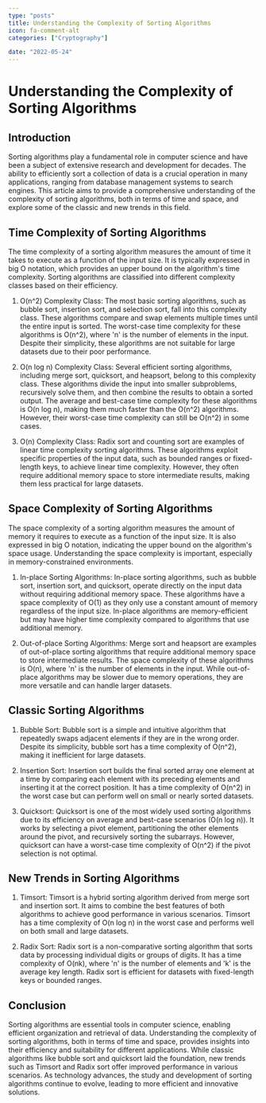 ```yaml
---
type: "posts"
title: Understanding the Complexity of Sorting Algorithms
icon: fa-comment-alt
categories: ["Cryptography"]

date: "2022-05-24"
---
```




# Understanding the Complexity of Sorting Algorithms

## Introduction

Sorting algorithms play a fundamental role in computer science and have been a subject of extensive research and development for decades. The ability to efficiently sort a collection of data is a crucial operation in many applications, ranging from database management systems to search engines. This article aims to provide a comprehensive understanding of the complexity of sorting algorithms, both in terms of time and space, and explore some of the classic and new trends in this field.

## Time Complexity of Sorting Algorithms

The time complexity of a sorting algorithm measures the amount of time it takes to execute as a function of the input size. It is typically expressed in big O notation, which provides an upper bound on the algorithm's time complexity. Sorting algorithms are classified into different complexity classes based on their efficiency.

1. O(n^2) Complexity Class:
   The most basic sorting algorithms, such as bubble sort, insertion sort, and selection sort, fall into this complexity class. These algorithms compare and swap elements multiple times until the entire input is sorted. The worst-case time complexity for these algorithms is O(n^2), where 'n' is the number of elements in the input. Despite their simplicity, these algorithms are not suitable for large datasets due to their poor performance.

2. O(n log n) Complexity Class:
   Several efficient sorting algorithms, including merge sort, quicksort, and heapsort, belong to this complexity class. These algorithms divide the input into smaller subproblems, recursively solve them, and then combine the results to obtain a sorted output. The average and best-case time complexity for these algorithms is O(n log n), making them much faster than the O(n^2) algorithms. However, their worst-case time complexity can still be O(n^2) in some cases.

3. O(n) Complexity Class:
   Radix sort and counting sort are examples of linear time complexity sorting algorithms. These algorithms exploit specific properties of the input data, such as bounded ranges or fixed-length keys, to achieve linear time complexity. However, they often require additional memory space to store intermediate results, making them less practical for large datasets.

## Space Complexity of Sorting Algorithms

The space complexity of a sorting algorithm measures the amount of memory it requires to execute as a function of the input size. It is also expressed in big O notation, indicating the upper bound on the algorithm's space usage. Understanding the space complexity is important, especially in memory-constrained environments.

1. In-place Sorting Algorithms:
   In-place sorting algorithms, such as bubble sort, insertion sort, and quicksort, operate directly on the input data without requiring additional memory space. These algorithms have a space complexity of O(1) as they only use a constant amount of memory regardless of the input size. In-place algorithms are memory-efficient but may have higher time complexity compared to algorithms that use additional memory.

2. Out-of-place Sorting Algorithms:
   Merge sort and heapsort are examples of out-of-place sorting algorithms that require additional memory space to store intermediate results. The space complexity of these algorithms is O(n), where 'n' is the number of elements in the input. While out-of-place algorithms may be slower due to memory operations, they are more versatile and can handle larger datasets.

## Classic Sorting Algorithms

1. Bubble Sort:
   Bubble sort is a simple and intuitive algorithm that repeatedly swaps adjacent elements if they are in the wrong order. Despite its simplicity, bubble sort has a time complexity of O(n^2), making it inefficient for large datasets.

2. Insertion Sort:
   Insertion sort builds the final sorted array one element at a time by comparing each element with its preceding elements and inserting it at the correct position. It has a time complexity of O(n^2) in the worst case but can perform well on small or nearly sorted datasets.

3. Quicksort:
   Quicksort is one of the most widely used sorting algorithms due to its efficiency on average and best-case scenarios (O(n log n)). It works by selecting a pivot element, partitioning the other elements around the pivot, and recursively sorting the subarrays. However, quicksort can have a worst-case time complexity of O(n^2) if the pivot selection is not optimal.

## New Trends in Sorting Algorithms

1. Timsort:
   Timsort is a hybrid sorting algorithm derived from merge sort and insertion sort. It aims to combine the best features of both algorithms to achieve good performance in various scenarios. Timsort has a time complexity of O(n log n) in the worst case and performs well on both small and large datasets.

2. Radix Sort:
   Radix sort is a non-comparative sorting algorithm that sorts data by processing individual digits or groups of digits. It has a time complexity of O(nk), where 'n' is the number of elements and 'k' is the average key length. Radix sort is efficient for datasets with fixed-length keys or bounded ranges.

## Conclusion

Sorting algorithms are essential tools in computer science, enabling efficient organization and retrieval of data. Understanding the complexity of sorting algorithms, both in terms of time and space, provides insights into their efficiency and suitability for different applications. While classic algorithms like bubble sort and quicksort laid the foundation, new trends such as Timsort and Radix sort offer improved performance in various scenarios. As technology advances, the study and development of sorting algorithms continue to evolve, leading to more efficient and innovative solutions.